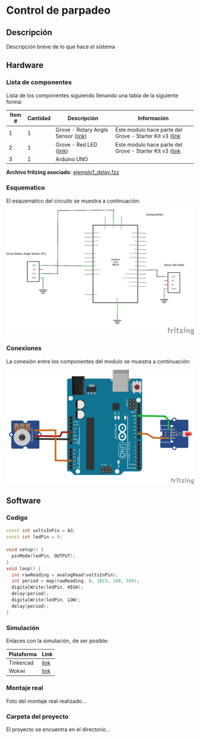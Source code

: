 # Control de parpadeo

## Descripción

Descripción breve de lo que hace el sistema

## Hardware

### Lista de componentes

Lista de los componentes siguiendo llenando una tabla de la siguiente forma:

|Item #|Cantidad|Descripción|Información|
|---|---|---|---|
|1|1|Grove - Rotary Angle Sensor ([link](https://wiki.seeedstudio.com/Grove-Rotary_Angle_Sensor/))|Este modulo hace parte del Grove - Starter Kit v3 ([link](https://wiki.seeedstudio.com/Grove_Starter_Kit_v3/)|
|2|1|Grove - Red LED ([link](https://wiki.seeedstudio.com/Grove-Red_LED/))|Este modulo hace parte del Grove - Starter Kit v3 ([link](https://wiki.seeedstudio.com/Grove_Starter_Kit_v3/)|
|3|1|Arduino UNO||

**Archivo fritzing asociado**: [ejemplo1_delay.fzz](ejemplo1_delay.fzz) 

### Esquematico

El esquematico del circuito se muestra a continuación:

![sch_ejemplo1](ejemplo1_delay_sch.png)

### Conexiones

La conexión entre los componentes del modulo se muestra a continuación:

![sch_ejemplo1](ejemplo1_delay_bb.png)

## Software

### Codigo

```C++
const int voltsInPin = A3;
const int ledPin = 9;

void setup() {
  pinMode(ledPin, OUTPUT);
}
void loop() {
  int rawReading = analogRead(voltsInPin);
  int period = map(rawReading, 0, 1023, 100, 500);
  digitalWrite(ledPin, HIGH);
  delay(period);
  digitalWrite(ledPin, LOW);
  delay(period);
}
```

### Simulación

Enlaces con la simulación, de ser posible:

|Plataforma|Link|
|---|---|
|Tinkercad|[link](https://www.tinkercad.com/things/amRkzClXvZk-ejemplo1delay)|
|Wokwi|[link](https://wokwi.com/projects/390860047897467905)|


### Montaje real

Foto del montaje real realizado...


### Carpeta del proyecto

El proyecto se encuentra en el directorio...


